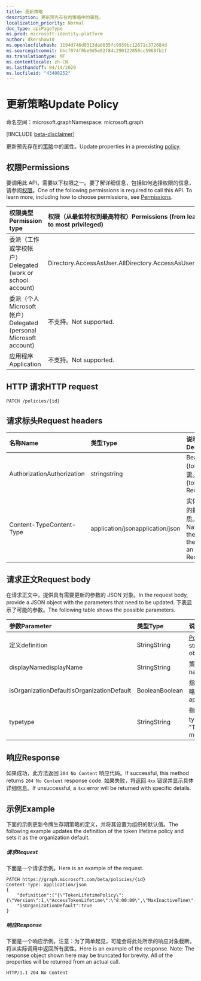 ```yaml
---
title: 更新策略
description: 更新预先存在的策略中的属性。
localization_priority: Normal
doc_type: apiPageType
ms.prod: microsoft-identity-platform
author: dkershaw10
ms.openlocfilehash: 1194d746d0313da0835fc9939bc12671c372684d
ms.sourcegitcommit: bbcf074f0be9d5e02f84c290122850cc5968fb1f
ms.translationtype: MT
ms.contentlocale: zh-CN
ms.lasthandoff: 04/14/2020
ms.locfileid: "43408252"
---
```

# <a name="update-policy"></a><span data-ttu-id="3ee9c-103">更新策略</span><span class="sxs-lookup"><span data-stu-id="3ee9c-103">Update Policy</span></span>

<span data-ttu-id="3ee9c-104">命名空间：microsoft.graph</span><span class="sxs-lookup"><span data-stu-id="3ee9c-104">Namespace: microsoft.graph</span></span>

[!INCLUDE [beta-disclaimer](../../includes/beta-disclaimer.md)]

<span data-ttu-id="3ee9c-105">更新预先存在的[策略](../resources/policy.md)中的属性。</span><span class="sxs-lookup"><span data-stu-id="3ee9c-105">Update properties in a preexisting [policy](../resources/policy.md).</span></span>

## <a name="permissions"></a><span data-ttu-id="3ee9c-106">权限</span><span class="sxs-lookup"><span data-stu-id="3ee9c-106">Permissions</span></span>
<span data-ttu-id="3ee9c-p101">要调用此 API，需要以下权限之一。要了解详细信息，包括如何选择权限的信息，请参阅[权限](/graph/permissions-reference)。</span><span class="sxs-lookup"><span data-stu-id="3ee9c-p101">One of the following permissions is required to call this API. To learn more, including how to choose permissions, see [Permissions](/graph/permissions-reference).</span></span>

|<span data-ttu-id="3ee9c-109">权限类型</span><span class="sxs-lookup"><span data-stu-id="3ee9c-109">Permission type</span></span>      | <span data-ttu-id="3ee9c-110">权限（从最低特权到最高特权）</span><span class="sxs-lookup"><span data-stu-id="3ee9c-110">Permissions (from least to most privileged)</span></span>              |
|:--------------------|:---------------------------------------------------------|
|<span data-ttu-id="3ee9c-111">委派（工作或学校帐户）</span><span class="sxs-lookup"><span data-stu-id="3ee9c-111">Delegated (work or school account)</span></span> | <span data-ttu-id="3ee9c-112">Directory.AccessAsUser.All</span><span class="sxs-lookup"><span data-stu-id="3ee9c-112">Directory.AccessAsUser.All</span></span>    |
|<span data-ttu-id="3ee9c-113">委派（个人 Microsoft 帐户）</span><span class="sxs-lookup"><span data-stu-id="3ee9c-113">Delegated (personal Microsoft account)</span></span> | <span data-ttu-id="3ee9c-114">不支持。</span><span class="sxs-lookup"><span data-stu-id="3ee9c-114">Not supported.</span></span>    |
|<span data-ttu-id="3ee9c-115">应用程序</span><span class="sxs-lookup"><span data-stu-id="3ee9c-115">Application</span></span> | <span data-ttu-id="3ee9c-116">不支持。</span><span class="sxs-lookup"><span data-stu-id="3ee9c-116">Not supported.</span></span> |

## <a name="http-request"></a><span data-ttu-id="3ee9c-117">HTTP 请求</span><span class="sxs-lookup"><span data-stu-id="3ee9c-117">HTTP request</span></span>

```http
PATCH /policies/{id}
```
## <a name="request-headers"></a><span data-ttu-id="3ee9c-118">请求标头</span><span class="sxs-lookup"><span data-stu-id="3ee9c-118">Request headers</span></span>
| <span data-ttu-id="3ee9c-119">名称</span><span class="sxs-lookup"><span data-stu-id="3ee9c-119">Name</span></span>       | <span data-ttu-id="3ee9c-120">类型</span><span class="sxs-lookup"><span data-stu-id="3ee9c-120">Type</span></span> | <span data-ttu-id="3ee9c-121">说明</span><span class="sxs-lookup"><span data-stu-id="3ee9c-121">Description</span></span>|
|:---------------|:--------|:----------|
| <span data-ttu-id="3ee9c-122">Authorization</span><span class="sxs-lookup"><span data-stu-id="3ee9c-122">Authorization</span></span>  | <span data-ttu-id="3ee9c-123">string</span><span class="sxs-lookup"><span data-stu-id="3ee9c-123">string</span></span>  | <span data-ttu-id="3ee9c-p102">Bearer {token}。必需。</span><span class="sxs-lookup"><span data-stu-id="3ee9c-p102">Bearer {token}. Required.</span></span> |
| <span data-ttu-id="3ee9c-126">Content-Type</span><span class="sxs-lookup"><span data-stu-id="3ee9c-126">Content-Type</span></span> | <span data-ttu-id="3ee9c-127">application/json</span><span class="sxs-lookup"><span data-stu-id="3ee9c-127">application/json</span></span>  | <span data-ttu-id="3ee9c-p103">实体正文中的数据性质。必需。</span><span class="sxs-lookup"><span data-stu-id="3ee9c-p103">Nature of the data in the body of an entity. Required.</span></span> |

## <a name="request-body"></a><span data-ttu-id="3ee9c-130">请求正文</span><span class="sxs-lookup"><span data-stu-id="3ee9c-130">Request body</span></span>
<span data-ttu-id="3ee9c-131">在请求正文中，提供具有需要更新的参数的 JSON 对象。</span><span class="sxs-lookup"><span data-stu-id="3ee9c-131">In the request body, provide a JSON object with the parameters that need to be updated.</span></span> <span data-ttu-id="3ee9c-132">下表显示了可能的参数。</span><span class="sxs-lookup"><span data-stu-id="3ee9c-132">The following table shows the possible parameters.</span></span>

| <span data-ttu-id="3ee9c-133">参数</span><span class="sxs-lookup"><span data-stu-id="3ee9c-133">Parameter</span></span>    | <span data-ttu-id="3ee9c-134">类型</span><span class="sxs-lookup"><span data-stu-id="3ee9c-134">Type</span></span>   |<span data-ttu-id="3ee9c-135">说明</span><span class="sxs-lookup"><span data-stu-id="3ee9c-135">Description</span></span>|
|:---------------|:--------|:----------|
|<span data-ttu-id="3ee9c-136">定义</span><span class="sxs-lookup"><span data-stu-id="3ee9c-136">definition</span></span>|<span data-ttu-id="3ee9c-137">String</span><span class="sxs-lookup"><span data-stu-id="3ee9c-137">String</span></span>|<span data-ttu-id="3ee9c-138">[Policy](../resources/policy.md)对象的字符串化版本。</span><span class="sxs-lookup"><span data-stu-id="3ee9c-138">The stringified version of the [policy](../resources/policy.md) object.</span></span>|
|<span data-ttu-id="3ee9c-139">displayName</span><span class="sxs-lookup"><span data-stu-id="3ee9c-139">displayName</span></span>|<span data-ttu-id="3ee9c-140">String</span><span class="sxs-lookup"><span data-stu-id="3ee9c-140">String</span></span>|<span data-ttu-id="3ee9c-141">策略的自定义名称。</span><span class="sxs-lookup"><span data-stu-id="3ee9c-141">A custom name for the policy.</span></span>|
|<span data-ttu-id="3ee9c-142">isOrganizationDefault</span><span class="sxs-lookup"><span data-stu-id="3ee9c-142">isOrganizationDefault</span></span>|<span data-ttu-id="3ee9c-143">Boolean</span><span class="sxs-lookup"><span data-stu-id="3ee9c-143">Boolean</span></span>|<span data-ttu-id="3ee9c-144">指定默认情况下是否应用此策略。</span><span class="sxs-lookup"><span data-stu-id="3ee9c-144">Specifies if this policy is applied by default.</span></span>|
|<span data-ttu-id="3ee9c-145">type</span><span class="sxs-lookup"><span data-stu-id="3ee9c-145">type</span></span>|<span data-ttu-id="3ee9c-146">String</span><span class="sxs-lookup"><span data-stu-id="3ee9c-146">String</span></span>|<span data-ttu-id="3ee9c-147">指定策略的类型。</span><span class="sxs-lookup"><span data-stu-id="3ee9c-147">Specifies the type of policy.</span></span> <span data-ttu-id="3ee9c-148">当前必须是 "TokenLifetimePolicy"</span><span class="sxs-lookup"><span data-stu-id="3ee9c-148">Currently must be "TokenLifetimePolicy"</span></span>|

## <a name="response"></a><span data-ttu-id="3ee9c-149">响应</span><span class="sxs-lookup"><span data-stu-id="3ee9c-149">Response</span></span>

<span data-ttu-id="3ee9c-150">如果成功，此方法返回 `204 No Content` 响应代码。</span><span class="sxs-lookup"><span data-stu-id="3ee9c-150">If successful, this method returns `204 No Content` response code.</span></span> <span data-ttu-id="3ee9c-151">如果失败，将返回 `4xx` 错误并显示具体详细信息。</span><span class="sxs-lookup"><span data-stu-id="3ee9c-151">If unsuccessful, a `4xx` error will be returned with specific details.</span></span>

## <a name="example"></a><span data-ttu-id="3ee9c-152">示例</span><span class="sxs-lookup"><span data-stu-id="3ee9c-152">Example</span></span>
<span data-ttu-id="3ee9c-153">下面的示例更新令牌生存期策略的定义，并将其设置为组织的默认值。</span><span class="sxs-lookup"><span data-stu-id="3ee9c-153">The following example updates the definition of the token lifetime policy and sets it as the organization default.</span></span>

##### <a name="request"></a><span data-ttu-id="3ee9c-154">请求</span><span class="sxs-lookup"><span data-stu-id="3ee9c-154">Request</span></span>
<span data-ttu-id="3ee9c-155">下面是一个请求示例。</span><span class="sxs-lookup"><span data-stu-id="3ee9c-155">Here is an example of the request.</span></span>

```http
PATCH https://graph.microsoft.com/beta/policies/{id}
Content-Type: application/json
{
    "definition":["{\"TokenLifetimePolicy\":{\"Version\":1,\"AccessTokenLifetime\":\"8:00:00\",\"MaxInactiveTime\":\"20:00:00\",}}"],
    "isOrganizationDefault":true
}
```

##### <a name="response"></a><span data-ttu-id="3ee9c-156">响应</span><span class="sxs-lookup"><span data-stu-id="3ee9c-156">Response</span></span>
<span data-ttu-id="3ee9c-p107">下面是一个响应示例。注意：为了简单起见，可能会将此处所示的响应对象截断。将从实际调用中返回所有属性。</span><span class="sxs-lookup"><span data-stu-id="3ee9c-p107">Here is an example of the response. Note: The response object shown here may be truncated for brevity. All of the properties will be returned from an actual call.</span></span>

```http
HTTP/1.1 204 No Content
```
